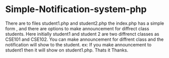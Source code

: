# Simple-Notification-system-php
There are to files student1.php and student2.php 
the index.php has a simple form , and there are options to make announcement for diffrect class students. 
Here initially student1 and student 2 are two diffrenct classes as CSE101 and CSE102. 
You can make announcement for diffrent class and the notification will show to the student. 
ex: If you make announcement to student1 then it will show on student1.php. 
Thats it  Thanks.
